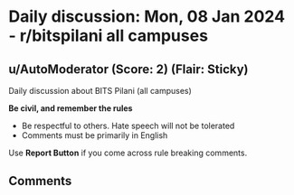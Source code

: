 # Daily discussion: Mon, 08 Jan 2024 - r/bitspilani all campuses
## u/AutoModerator (Score: 2) (Flair: Sticky)
Daily discussion about BITS Pilani (all campuses)

**Be civil, and remember the rules**

* Be respectful to others. Hate speech will not be tolerated
* Comments must be primarily in English

Use **Report Button** if you come across rule breaking comments.


## Comments



